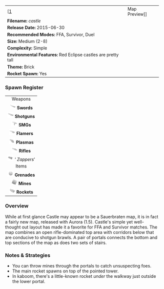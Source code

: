 |                                                                 |                        |
|-----------------------------------------------------------------|------------------------|
| \[[1](File:Castle.png%7Cthumb%7Ccenter)|Map Preview\]\]         | **Author: "*FaTony*"** |
| **Filename:** *castle*                                          |
| **Release Date:** 2015-06-30                                    |
| **Recommended Modes:** FFA, Survivor, Duel                      |
| **Size:** Medium (2-8)                                          |
| **Complexity:** Simple                                          |
| **Environmental Features:** Red Eclipse castles are pretty tall |
| **Theme:** Brick                                                |
| **Rocket Spawn:** Yes                                           |

### Spawn Register

|                                                                                                         |
|:-------------------------------------------------------------------------------------------------------:|
|                                                 Weapons                                                 |
|           <img src="Sword.png" title="fig:Sword.png" alt="Sword.png" width="20" /> **Swords**           |
|       <img src="Shotgun.png" title="fig:Shotgun.png" alt="Shotgun.png" width="20" /> **Shotguns**       |
|               <img src="Smg.png" title="fig:Smg.png" alt="Smg.png" width="20" /> **SMGs**               |
|         <img src="Flamer.png" title="fig:Flamer.png" alt="Flamer.png" width="20" /> **Flamers**         |
|         <img src="Plasma.png" title="fig:Plasma.png" alt="Plasma.png" width="20" /> **Plasmas**         |
|           <img src="Rifle.png" title="fig:Rifle.png" alt="Rifle.png" width="20" /> **Rifles**           |
| <img src="Zapper_grey.png" title="fig:Zapper_grey.png" alt="Zapper_grey.png" width="20" /> *' Zappers*' |
|                                                  Items                                                  |
|       <img src="Grenade.png" title="fig:Grenade.png" alt="Grenade.png" width="20" /> **Grenades**       |
|             <img src="Mine.png" title="fig:Mine.png" alt="Mine.png" width="20" /> **Mines**             |
|         <img src="Rocket.png" title="fig:Rocket.png" alt="Rocket.png" width="20" /> **Rockets**         |

### Overview

While at first glance Castle may appear to be a Sauerbraten map, it is in fact a fairly new map, released with Aurora (1.5). Castle's simple yet well-thought out layout has made it a favorite for FFA and Survivor matches. The map combines an open rifle-dominated top area with corridors below that are conducive to shotgun brawls. A pair of portals connects the bottom and top sections of the map as does two sets of stairs.

### Notes & Strategies

-   You can throw mines through the portals to catch unsuspecting foes.
-   The main rocket spawns on top of the pointed tower.
-   In kaboom, there's a little-known rocket *under* the walkway just outside the lower portal.

